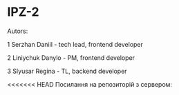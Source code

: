 # IPZ-2
Autors:

1 Serzhan Daniil - tech lead, frontend developer

2 Liniychuk Danylo - PM, frontend developer

3 Slyusar Regina - TL, backend developer

<<<<<<< HEAD Посилання на репозиторій з сервером: 
